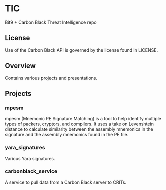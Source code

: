 # TIC
 
Bit9 + Carbon Black Threat Intelligence repo

## License

Use of the Carbon Black API is governed by the license found in LICENSE.

## Overview

Contains various projects and presentations.

## Projects

### mpesm
mpesm (Mnemonic PE Signature Matching) is a tool to help identify multiple types of packers, cryptors, and compilers. It uses a take on Levenshtein distance to calculate similarity between the assembly mnemonics in the signature and the assembly mnemonics found in the PE file.

### yara_signatures
Various Yara signatures.

### carbonblack_service
A service to pull data from a Carbon Black server to CRITs.
